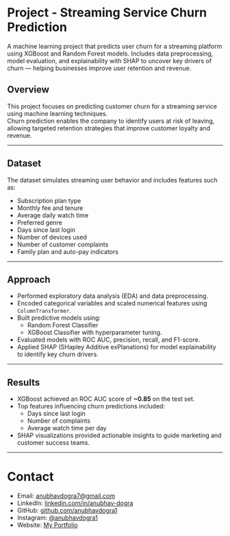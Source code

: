 # Project - Streaming Service Churn Prediction
A machine learning project that predicts user churn for a streaming platform using XGBoost and Random Forest models. Includes data preprocessing, model evaluation, and explainability with SHAP to uncover key drivers of churn — helping businesses improve user retention and revenue.

## Overview
This project focuses on predicting customer churn for a streaming service using machine learning techniques.  
Churn prediction enables the company to identify users at risk of leaving, allowing targeted retention strategies that improve customer loyalty and revenue.

---

## Dataset
The dataset simulates streaming user behavior and includes features such as:
- Subscription plan type
- Monthly fee and tenure
- Average daily watch time
- Preferred genre
- Days since last login
- Number of devices used
- Number of customer complaints
- Family plan and auto-pay indicators

---

## Approach
- Performed exploratory data analysis (EDA) and data preprocessing.
- Encoded categorical variables and scaled numerical features using `ColumnTransformer`.
- Built predictive models using:
  - Random Forest Classifier
  - XGBoost Classifier with hyperparameter tuning.
- Evaluated models with ROC AUC, precision, recall, and F1-score.
- Applied SHAP (SHapley Additive exPlanations) for model explainability to identify key churn drivers.

---

## Results
- XGBoost achieved an ROC AUC score of **~0.85** on the test set.
- Top features influencing churn predictions included:
  - Days since last login
  - Number of complaints
  - Average watch time per day
- SHAP visualizations provided actionable insights to guide marketing and customer success teams.

---

# Contact

- Email: [anubhavdogra7@gmail.com](mailto:anubhavdogra7@gmail.com)
- LinkedIn: [linkedin.com/in/anubhav-dogra](https://www.linkedin.com/in/anubhav-dogra/)
- GitHub: [github.com/anubhavdogra1](https://github.com/anubhavdogra1)
- Instagram: [@anubhavdogra1](https://www.instagram.com/anubhavdogra1/)
- Website: [My Portfolio](https://fuschia-yak-f61.notion.site/Anubhav-Dogra-211d6dc537bf8027bfe3ebdf322032ec)
